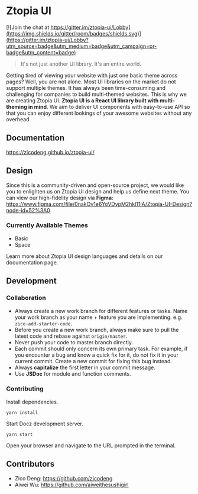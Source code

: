 # Ztopia UI

[![Join the chat at https://gitter.im/ztopia-ui/Lobby](https://img.shields.io/gitter/room/badges/shields.svg)](https://gitter.im/ztopia-ui/Lobby?utm_source=badge&utm_medium=badge&utm_campaign=pr-badge&utm_content=badge)

> It's not just another UI library. It's an entire world.

Getting tired of viewing your website with just one basic theme across pages? Well, you are not alone. Most UI libraries on the market do not support multiple themes. It has always been time-consuming and challenging for companies to build multi-themed websites. This is why we are creating Ztopia UI. **Ztopia UI is a React UI library built with multi-theming in mind**. We aim to deliver UI components with easy-to-use API so that you can enjoy different lookings of your awesome websites without any overhead.

## Documentation

https://zicodeng.github.io/ztopia-ui/

## Design

Since this is a community-driven and open-source project, we would like you to enlighten us on Ztopia UI design and help us define next theme. You can view our high-fidelity design via **Figma**: https://www.figma.com/file/0nakOv1e6YoVDypM2hkl11iA/Ztopia-UI-Design?node-id=52%3A0

### Currently Available Themes

-   Basic
-   Space

Learn more about Ztopia UI design languages and details on our documentation page.

## Development

### Collaboration

-   Always create a new work branch for different features or tasks.
    Name your work branch as your name + feature you are implementing. e.g. `zico-add-starter-code`.
-   Before you create a new work branch, always make sure to pull the latest code and rebase against `origin/master`.
-   Never push your code to master branch directly.
-   Each commit should only concern its own primary task. For example, if you encounter a bug and know a quick fix for it, do not fix it in your current commit. Create a new commit for fixing this bug instead.
-   Always **capitalize** the first letter in your commit message.
-   Use **JSDoc** for module and function comments.

### Contributing

Install dependencies.

    yarn install

Start Docz development server.

    yarn start

Open your browser and navigate to the URL prompted in the terminal.

## Contributors

-   Zico Deng: https://github.com/zicodeng
-   Aiwei Wu: https://github.com/aiweithesushigirl
